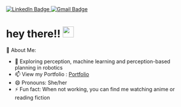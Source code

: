 <div id="badges">
  <a href="https://www.linkedin.com/in/shubhrika-maurya">
    <img src="https://img.shields.io/badge/LinkedIn-blue?style=for-the-badge&logo=linkedin&logoColor=white" alt="LinkedIn Badge"/>
  </a>
  <a href="mailto:mshubhi223@gmail.com">
    <img src="https://img.shields.io/badge/Gmail-D14836?style=for-the-badge&logo=gmail&logoColor=white" alt="Gmail Badge"/>
  </a>
</div>

<h1>
  hey there!!
  <img src="https://media.giphy.com/media/hvRJCLFzcasrR4ia7z/giphy.gif" width="30px"/>
</h1>

🔭 About Me:
- 🌱 Exploring perception, machine learning and perception-based planning in robotics
- 📫 View my Portfolio : <a href="URL_REDIRECT" src="https://mushu1x.github.io/index.html#cta" height="100" /> Portfolio </a>
- 😄 Pronouns: She/her
- ⚡ Fun fact: When not working, you can find me watching anime or reading fiction



